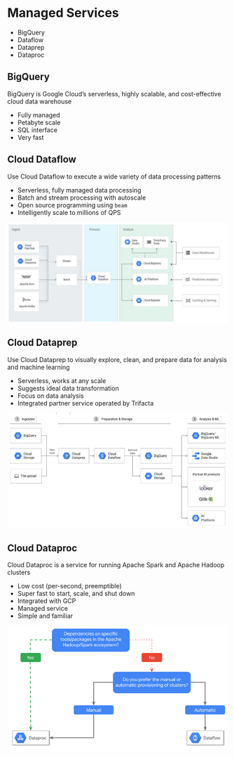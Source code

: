 # Managed Services

- BigQuery
- Dataflow
- Dataprep
- Dataproc

## BigQuery
BigQuery is Google Cloud’s serverless, highly scalable, and cost-effective cloud data warehouse 

- Fully managed
- Petabyte scale
- SQL interface
- Very fast

## Cloud Dataflow
Use Cloud Dataflow to execute a wide variety of
data processing patterns

- Serverless, fully managed data processing
- Batch and stream processing with autoscale
- Open source programming using `beam`
- Intelligently scale to millions of QPS

![](media/ms_dataflow.png)

## Cloud Dataprep
Use Cloud Dataprep to visually explore, clean, and prepare data for analysis and machine learning

- Serverless, works at any scale
- Suggests ideal data transformation
- Focus on data analysis
- Integrated partner service operated by Trifacta

![](media/ms_dataprep.png)

## Cloud Dataproc
Cloud Dataproc is a service for running Apache Spark and Apache Hadoop clusters
- Low cost (per-second, preemptible)
- Super fast to start, scale, and shut down
- Integrated with GCP
- Managed service
- Simple and familiar

![](media/ms_decision.png)


